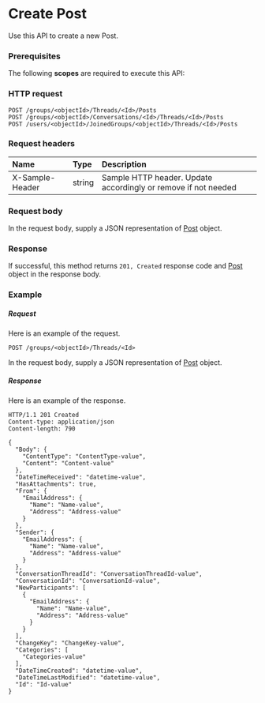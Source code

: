 # Create Post

Use this API to create a new Post.
### Prerequisites
The following **scopes** are required to execute this API: 
### HTTP request
<!-- { "blockType": "ignored" } -->
```http
POST /groups/<objectId>/Threads/<Id>/Posts
POST /groups/<objectId>/Conversations/<Id>/Threads/<Id>/Posts
POST /users/<objectId>/JoinedGroups/<objectId>/Threads/<Id>/Posts

```
### Request headers
| Name       | Type | Description|
|:---------------|:--------|:----------|
| X-Sample-Header  | string  | Sample HTTP header. Update accordingly or remove if not needed|

### Request body
In the request body, supply a JSON representation of [Post](../resources/post.md) object.


### Response
If successful, this method returns `201, Created` response code and [Post](../resources/post.md) object in the response body.

### Example
##### Request
Here is an example of the request.
<!-- {
  "blockType": "request",
  "name": "create_post_from_conversationthread"
}-->
```http
POST /groups/<objectId>/Threads/<Id>
```
In the request body, supply a JSON representation of [Post](../resources/post.md) object.
##### Response
Here is an example of the response.
<!-- {
  "blockType": "response",
  "truncated": false,
  "@odata.type": "microsoft.graph.post"
} -->
```http
HTTP/1.1 201 Created
Content-type: application/json
Content-length: 790

{
  "Body": {
    "ContentType": "ContentType-value",
    "Content": "Content-value"
  },
  "DateTimeReceived": "datetime-value",
  "HasAttachments": true,
  "From": {
    "EmailAddress": {
      "Name": "Name-value",
      "Address": "Address-value"
    }
  },
  "Sender": {
    "EmailAddress": {
      "Name": "Name-value",
      "Address": "Address-value"
    }
  },
  "ConversationThreadId": "ConversationThreadId-value",
  "ConversationId": "ConversationId-value",
  "NewParticipants": [
    {
      "EmailAddress": {
        "Name": "Name-value",
        "Address": "Address-value"
      }
    }
  ],
  "ChangeKey": "ChangeKey-value",
  "Categories": [
    "Categories-value"
  ],
  "DateTimeCreated": "datetime-value",
  "DateTimeLastModified": "datetime-value",
  "Id": "Id-value"
}
```

<!-- uuid: 3c697274-9f52-4a37-8a41-38a6bf6fdfd1
2015-10-18 19:39:24 UTC -->
<!-- {
  "type": "#page.annotation",
  "description": "Create Post",
  "keywords": "",
  "section": "documentation",
  "tocPath": ""
}-->